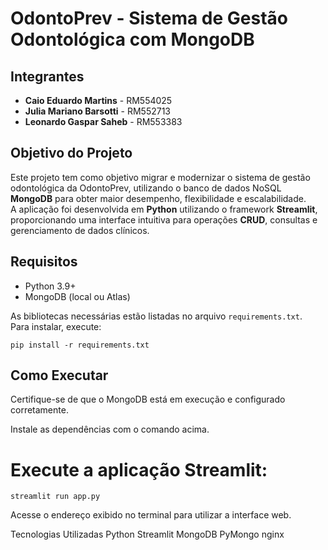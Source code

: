 # OdontoPrev - Sistema de Gestão Odontológica com MongoDB

## Integrantes

- **Caio Eduardo Martins** - RM554025  
- **Julia Mariano Barsotti** - RM552713  
- **Leonardo Gaspar Saheb** - RM553383  

## Objetivo do Projeto

Este projeto tem como objetivo migrar e modernizar o sistema de gestão odontológica da OdontoPrev, utilizando o banco de dados NoSQL **MongoDB** para obter maior desempenho, flexibilidade e escalabilidade.  
A aplicação foi desenvolvida em **Python** utilizando o framework **Streamlit**, proporcionando uma interface intuitiva para operações **CRUD**, consultas e gerenciamento de dados clínicos.

## Requisitos

- Python 3.9+
- MongoDB (local ou Atlas)

As bibliotecas necessárias estão listadas no arquivo `requirements.txt`.  
Para instalar, execute:

`pip install -r requirements.txt`

## Como Executar
Certifique-se de que o MongoDB está em execução e configurado corretamente.

Instale as dependências com o comando acima.

# Execute a aplicação Streamlit:

`streamlit run app.py`

Acesse o endereço exibido no terminal para utilizar a interface web.

Tecnologias Utilizadas
Python
Streamlit
MongoDB
PyMongo
nginx

